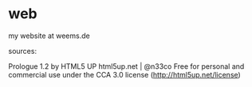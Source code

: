 web
===

my website at weems.de


sources:

Prologue 1.2 by HTML5 UP
html5up.net | @n33co
Free for personal and commercial use under the CCA 3.0 license (http://html5up.net/license)
